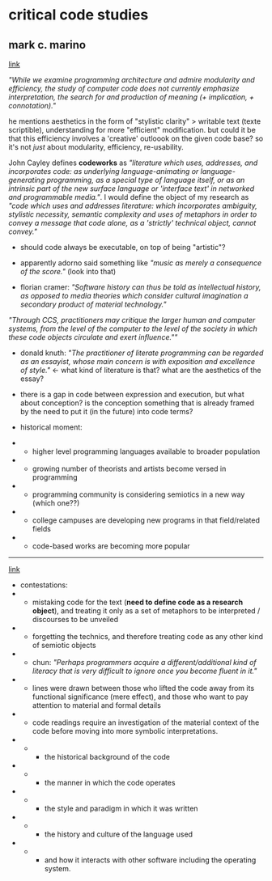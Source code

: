 # critical code studies
## mark c. marino

[link](http://electronicbookreview.com/essay/critical-code-studies/)

*"While we examine programming architecture and admire modularity and efficiency, the study of computer code does not currently emphasize interpretation, the search for and production of meaning (+ implication, + connotation)."*

 he mentions aesthetics in the form of "stylistic clarity" > writable text (texte scriptible), understanding for more "efficient" modification. but could it be that this efficiency involves a 'creative' outloook on the given code base? so it's not *just* about modularity, efficiency, re-usability.

 John Cayley defines **codeworks** as *"literature which uses, addresses, and incorporates code: as underlying language-animating or language-generating programming, as a special type of language itself, or as an intrinsic part of the new surface language or 'interface text' in networked and programmable media."*. I would define the object of my research as *"code which uses and addresses literature: which incorporates ambiguity, stylistic necessity, semantic complexity and uses of metaphors in order to convey a message that code alone, as a 'strictly' technical object, cannot convey."*


- should code always be executable, on top of being "artistic"?

- apparently adorno said something like *"music as merely a consequence of the score."* (look into that)

- florian cramer: *"Software history can thus be told as intellectual history, as opposed to media theories which consider cultural imagination a secondary product of material technology."*

*"Through CCS, practitioners may critique the larger human and computer systems, from the level of the computer to the level of the society in which these code objects circulate and exert influence.""*

- donald knuth: *"The practitioner of literate programming can be regarded as an essayist, whose main concern is with exposition and excellence of style."* <- what kind of literature is that? what are the aesthetics of the essay?

- there is a gap in code between expression and execution, but what about conception? is the conception something that is already framed by the need to put it (in the future) into code terms?

- historical moment:
- - higher level programming languages available to broader population
- - growing number of theorists and artists become versed in programming
- - programming community is considering semiotics in a new way (which one??)
- - college campuses are developing new programs in that field/related fields
- - code-based works are becoming more popular


-----
[link](http://electronicbookreview.com/essay/critical-code-studies-and-the-electronic-book-review-an-introduction/)

- contestations:
- - mistaking code for the text (**need to define code as a research object**), and treating it only as a set of metaphors to be interpreted / discourses to be unveiled
- - forgetting the technics, and therefore treating code as any other kind of semiotic objects
- - chun: *"Perhaps programmers acquire a different/additional kind of literacy that is very difficult to ignore once you become fluent in it."*
- - lines were drawn between those who lifted the code away from its functional significance (mere effect), and those who want to pay attention to material and formal details
- - code readings require an investigation of the material context of the code before moving into more symbolic interpretations.
- - - the historical background of the code
- - - the manner in which the code operates
- - - the style and paradigm in which it was written
- - - the history and culture of the language used
- - - and how it interacts with other software including the operating system.
